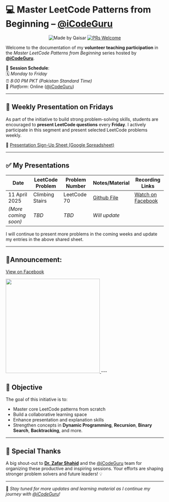 # 💻 Master LeetCode Patterns from Beginning – [@iCodeGuru](https://www.linkedin.com/company/icode-guru/posts/?feedView=all)
<div align="center">

![Made by Qaisar](https://img.shields.io/badge/Made%20by-Qaisar%20Abbas-blueviolet)
[![PRs Welcome](https://img.shields.io/badge/PRs-welcome-brightgreen.svg?style=flat-square)](http://makeapullrequest.com)
</div>

Welcome to the documentation of my **volunteer teaching participation** in the *Master LeetCode Patterns from Beginning* series hosted by **[@iCodeGuru](https://www.linkedin.com/company/icode-guru/posts/?feedView=all)**.

📅 **Session Schedule**:  
🗓️ *Monday to Friday*  
⏰ *8:00 PM PKT (Pakistan Standard Time)*  
📍 *Platform*: Online ([@iCodeGuru](https://www.linkedin.com/company/icode-guru/posts/?feedView=all))

---

## 🔁 Weekly Presentation on Fridays

As part of the initiative to build strong problem-solving skills, students are encouraged to **present LeetCode questions** every **Friday**. I actively participate in this segment and present selected LeetCode problems weekly.

🔗 [Presentation Sign-Up Sheet (Google Spreadsheet)](https://docs.google.com/spreadsheets/d/1STVaOZkX7PFej5AWUujMKfEYjiHu8oxAyNquoGAsKYE/edit?gid=922840490#gid=922840490)

---

## ✅ My Presentations

| Date        | LeetCode Problem                  | Problem Number | Notes/Material | Recording Links |
|-------------|----------------------------------|----------------|----------------|----------------|
| 11 April 2025 | Climbing Stairs                   | LeetCode 70    | [Github File](https://github.com/QaisarAbbas2024/LeetCode-Questions/tree/main/70.%20Climbing%20Stairs)  | [Watch on Facebook](https://www.facebook.com/share/v/1E1JDLqGeL/?mibextid=oFDknk) |
| *(More coming soon)* | *TBD*                          | *TBD*          | *Will update*  |

I will continue to present more problems in the coming weeks and update my entries in the above shared sheet.

---
## 📢**Announcement:**
[View on Facebook](https://www.facebook.com/share/p/15JqWUEj6A/)

<p float="left">
 <a href="[https://www.linkedin.com/feed/update/urn:li:activity:7315443978370203650/](https://www.linkedin.com/posts/icode-guru_icodeguru-ai-python-activity-7313910359126392835-odz8/?utm_source=share&utm_medium=member_desktop&rcm=ACoAACWO1IMBlh_Ze2fESduaOpic1ZppKmGjFUg)">
     <img src="------" width="300px" />
  </a>
---
  
## 🚀 Objective

The goal of this initiative is to:
- Master core LeetCode patterns from scratch
- Build a collaborative learning space
- Enhance presentation and explanation skills
- Strengthen concepts in **Dynamic Programming**, **Recursion**, **Binary Search**, **Backtracking**, and more.

---

## 🙌 Special Thanks

A big shout-out to **[Dr. Zafar Shahid](https://www.linkedin.com/in/zafarshahid/)** and the [@iCodeGuru](https://www.linkedin.com/company/icode-guru/posts/?feedView=all) team for organizing these productive and inspiring sessions. Your efforts are shaping stronger problem solvers and future leaders! 💡

---

📌 *Stay tuned for more updates and learning material as I continue my journey with [@iCodeGuru](https://www.linkedin.com/company/icode-guru/posts/?feedView=all)!*
